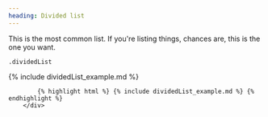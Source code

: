 ```yaml
---
heading: Divided list
---
```


<div class="line-gutters">
		<div class="unit size1of3">
			<p>This is the most common list. If you're listing things, chances are, this is the one you want.</p>
			<p><code>.dividedList</code></p>
		</div>
		<div class="lastUnit">
			{% include dividedList_example.md %}

			{% highlight html %} {% include dividedList_example.md %} {% endhighlight %}
		</div>
</div>